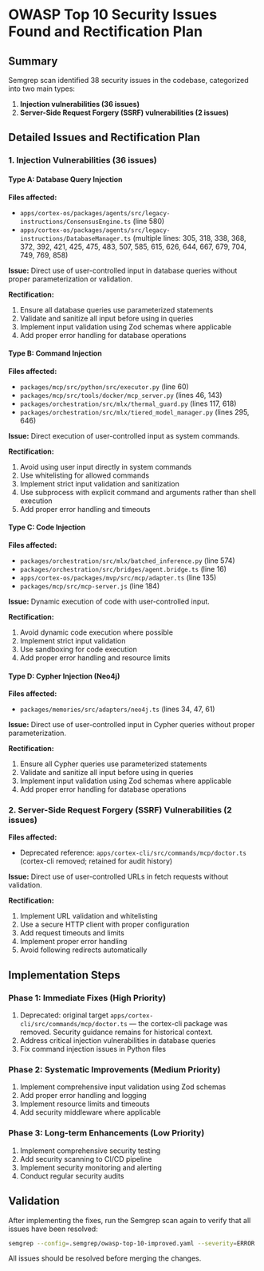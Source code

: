 # OWASP Top 10 Security Issues Found and Rectification Plan

## Summary

Semgrep scan identified 38 security issues in the codebase, categorized into two main types:

1. **Injection vulnerabilities (36 issues)**
2. **Server-Side Request Forgery (SSRF) vulnerabilities (2 issues)**

## Detailed Issues and Rectification Plan

### 1. Injection Vulnerabilities (36 issues)

#### Type A: Database Query Injection

**Files affected:**

- `apps/cortex-os/packages/agents/src/legacy-instructions/ConsensusEngine.ts` (line 580)
- `apps/cortex-os/packages/agents/src/legacy-instructions/DatabaseManager.ts` (multiple lines: 305, 318, 338, 368, 372, 392, 421, 425, 475, 483, 507, 585, 615, 626, 644, 667, 679, 704, 749, 769, 858)

**Issue:** Direct use of user-controlled input in database queries without proper parameterization or validation.

**Rectification:**

1. Ensure all database queries use parameterized statements
2. Validate and sanitize all input before using in queries
3. Implement input validation using Zod schemas where applicable
4. Add proper error handling for database operations

#### Type B: Command Injection

**Files affected:**

- `packages/mcp/src/python/src/executor.py` (line 60)
- `packages/mcp/src/tools/docker/mcp_server.py` (lines 46, 143)
- `packages/orchestration/src/mlx/thermal_guard.py` (lines 117, 618)
- `packages/orchestration/src/mlx/tiered_model_manager.py` (lines 295, 646)

**Issue:** Direct execution of user-controlled input as system commands.

**Rectification:**

1. Avoid using user input directly in system commands
2. Use whitelisting for allowed commands
3. Implement strict input validation and sanitization
4. Use subprocess with explicit command and arguments rather than shell execution
5. Add proper error handling and timeouts

#### Type C: Code Injection

**Files affected:**

- `packages/orchestration/src/mlx/batched_inference.py` (line 574)
- `packages/orchestration/src/bridges/agent.bridge.ts` (line 16)
- `apps/cortex-os/packages/mvp/src/mcp/adapter.ts` (line 135)
- `packages/mcp/src/mcp-server.js` (line 184)

**Issue:** Dynamic execution of code with user-controlled input.

**Rectification:**

1. Avoid dynamic code execution where possible
2. Implement strict input validation
3. Use sandboxing for code execution
4. Add proper error handling and resource limits

#### Type D: Cypher Injection (Neo4j)

**Files affected:**

- `packages/memories/src/adapters/neo4j.ts` (lines 34, 47, 61)

**Issue:** Direct use of user-controlled input in Cypher queries without proper parameterization.

**Rectification:**

1. Ensure all Cypher queries use parameterized statements
2. Validate and sanitize all input before using in queries
3. Implement input validation using Zod schemas where applicable
4. Add proper error handling for database operations

### 2. Server-Side Request Forgery (SSRF) Vulnerabilities (2 issues)

**Files affected:**

- Deprecated reference: `apps/cortex-cli/src/commands/mcp/doctor.ts` (cortex-cli removed; retained for audit history)

**Issue:** Direct use of user-controlled URLs in fetch requests without validation.

**Rectification:**

1. Implement URL validation and whitelisting
2. Use a secure HTTP client with proper configuration
3. Add request timeouts and limits
4. Implement proper error handling
5. Avoid following redirects automatically

## Implementation Steps

### Phase 1: Immediate Fixes (High Priority)

1. Deprecated: original target `apps/cortex-cli/src/commands/mcp/doctor.ts` — the cortex-cli package was removed. Security guidance remains for historical context.
2. Address critical injection vulnerabilities in database queries
3. Fix command injection issues in Python files

### Phase 2: Systematic Improvements (Medium Priority)

1. Implement comprehensive input validation using Zod schemas
2. Add proper error handling and logging
3. Implement resource limits and timeouts
4. Add security middleware where applicable

### Phase 3: Long-term Enhancements (Low Priority)

1. Implement comprehensive security testing
2. Add security scanning to CI/CD pipeline
3. Implement security monitoring and alerting
4. Conduct regular security audits

## Validation

After implementing the fixes, run the Semgrep scan again to verify that all issues have been resolved:

```bash
semgrep --config=.semgrep/owasp-top-10-improved.yaml --severity=ERROR .
```

All issues should be resolved before merging the changes.
